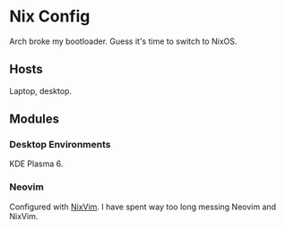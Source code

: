 # Nix Config

Arch broke my bootloader. Guess it's time to switch to NixOS.

## Hosts

Laptop, desktop.

## Modules

### Desktop Environments

KDE Plasma 6.

### Neovim

Configured with [NixVim](https://github.com/nix-community/nixvim).
I have spent way too long messing Neovim and NixVim.
